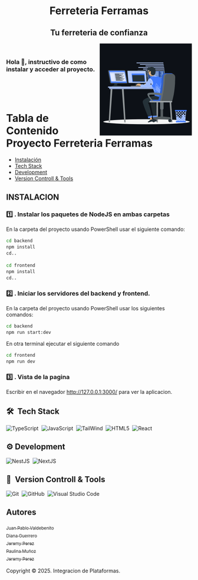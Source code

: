 <h1 align="center">Ferreteria Ferramas</h1>
<h2 align="center">Tu ferreteria de confianza</h2>

<p><img align="right" height="250" width="250" src="https://raw.githubusercontent.com/SubhadeepZilong/SubhadeepZilong/main/icons/animation_500_kxa883sd.gif" alt="SubhadeepZilong" /></p>

&emsp;
<h3 align="left">Hola 👋, instructivo de como instalar y acceder al proyecto.</h3>
&emsp;
<br/>
<br/>
<br/>

# Tabla de Contenido Proyecto Ferreteria Ferramas
- [Instalación](#Instalación)
- [Tech Stack](#Tech_stack)
- [Development](#Development)
- [Version Controll & Tools](#Version_controll_-tools)

## INSTALACION

### :one: . Instalar los paquetes de NodeJS en ambas carpetas

En la carpeta del proyecto usando PowerShell usar el siguiente comando:

 ```bash
cd backend
npm install
cd..

cd frontend
npm install
cd..
```

### :two: . Iniciar los servidores del backend y frontend. 

En la carpeta del proyecto usando PowerShell usar los siguientes comandos:

 ```bash
cd backend
npm run start:dev
```

En otra terminal ejecutar el siguiente comando

 ```bash
cd frontend
npm run dev
```
### :three: . Vista de la pagina

Escribir en el navegador http://127.0.0.1:3000/ para ver la aplicacion.

## 🛠 &nbsp;Tech Stack

![TypeScript](https://img.shields.io/badge/typescript-3670A0?style=for-the-badge&logo=typescript&logoColor=ffdd54)&nbsp;
![JavaScript](https://img.shields.io/badge/javascript-%23323330.svg?style=for-the-badge&logo=javascript&logoColor=%23F7DF1E)&nbsp;
![TailWind](https://img.shields.io/badge/tailwindcss-%23563D7C.svg?style=for-the-badge&logo=tailwindcdd&logoColor=white)&nbsp;
![HTML5](https://img.shields.io/badge/html5-%23E34F26.svg?style=for-the-badge&logo=html5&logoColor=white)&nbsp;
![React](https://img.shields.io/badge/react-%231572B6.svg?style=for-the-badge&logo=react&logoColor=white)&nbsp;


## ⚙️ Development
![NestJS](https://img.shields.io/badge/NextJS-092E20?style=flat&logo=next.js&logoColor=white)&nbsp;
![NextJS](https://img.shields.io/badge/NestJS-092E20?style=flat&logo=nestjs&logoColor=white)&nbsp;


## 🧰 &nbsp;Version Controll & Tools 

![Git](https://img.shields.io/badge/git-%23F05033.svg?style=for-the-badge&logo=git&logoColor=white)&nbsp;
![GitHub](https://img.shields.io/badge/github-%23121011.svg?style=for-the-badge&logo=github&logoColor=white)&nbsp;
![Visual Studio Code](https://img.shields.io/badge/Visual%20Studio%20Code-0078d7.svg?style=for-the-badge&logo=visual-studio-code&logoColor=white)&nbsp;

## Autores

[<sub>Juan Pablo Valdebenito</sub>](https://github.com/zlSirodev)<br>
[<sub>Diana Guerrero</sub>](https://github.com/DiaGuerrero)<br>
[<sub>Jeremy Perez</sub>]()<br>
[<sub>Paulina Muñoz</sub>]()<br>
[<sub>Jeremy Perez</sub>]()<br>
<br/>
Copyright © 2025. Integracion de Plataformas.

